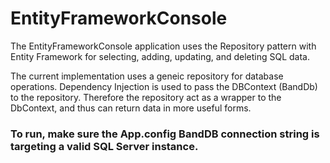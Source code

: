 # EntityFrameworkConsole

The EntityFrameworkConsole application uses the Repository pattern with Entity Framework for selecting, adding, updating, and deleting SQL data.

The current implementation uses a geneic repository for database operations. Dependency Injection is used to pass the DBContext (BandDb) to the repository. Therefore the repository act as a wrapper to the DbContext, and thus can return data in more useful forms.

### To run, make sure the App.config BandDB connection string is targeting a valid SQL Server instance. 
